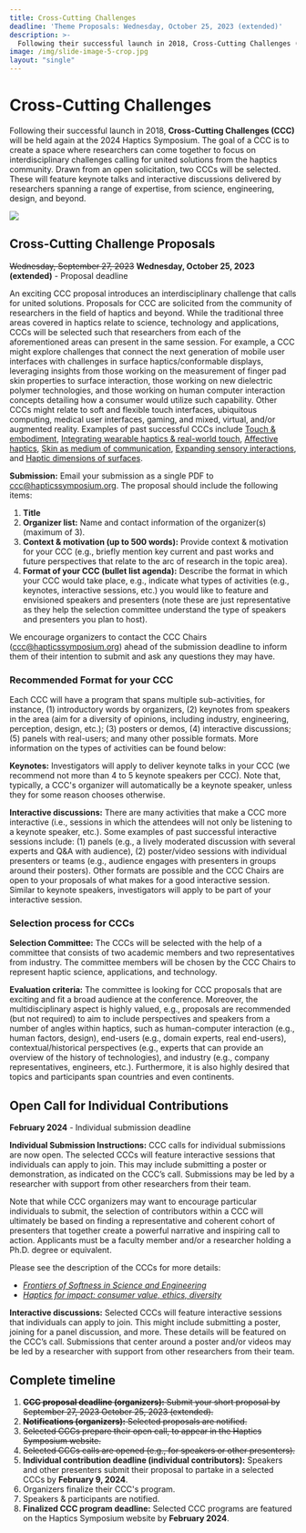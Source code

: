 ```yaml
---
title: Cross-Cutting Challenges
deadline: 'Theme Proposals: Wednesday, October 25, 2023 (extended)'
description: >-
  Following their successful launch in 2018, Cross-Cutting Challenges (CCC) will be held again at the 2024 Haptics Symposium.
image: /img/slide-image-5-crop.jpg
layout: "single"
---
```

# Cross-Cutting Challenges

Following their successful launch in 2018, **Cross-Cutting Challenges (CCC)** will be held again at the 2024 Haptics Symposium. The goal of a CCC is to create a space where researchers can come together to focus on interdisciplinary challenges calling for united solutions from the haptics community. Drawn from an open solicitation, two CCCs will be selected. These will feature keynote talks and interactive discussions delivered by researchers spanning a range of expertise, from science, engineering, design, and beyond.

![](/img/ccc-thumb.jpg)

## Cross-Cutting Challenge Proposals

~~Wednesday, September 27, 2023~~ **Wednesday, October 25, 2023 (extended)** - Proposal deadline

An exciting CCC proposal introduces an interdisciplinary challenge that calls for united solutions. Proposals for CCC are solicited from the community of researchers in the field of haptics and beyond. While the traditional three areas covered in haptics relate to science, technology and applications, CCCs will be selected such that researchers from each of the aforementioned areas can present in the same session. For example, a CCC might explore challenges that connect the next generation of mobile user interfaces with challenges in surface haptics/conformable displays, leveraging insights from those working on the measurement of finger pad skin properties to surface interaction, those working on new dielectric polymer technologies, and those working on human computer interaction concepts detailing how a consumer would utilize such capability. Other CCCs might relate to soft and flexible touch interfaces, ubiquitous computing, medical user interfaces, gaming, and mixed, virtual, and/or augmented reality. Examples of past successful CCCs include [Touch & embodiment](https://2022.hapticssymposium.org/program/ccc-theme1/), [Integrating wearable haptics & real-world touch](https://2022.hapticssymposium.org/program/ccc-theme2/), [Affective haptics](https://2020.hapticssymposium.org/program/ccc-theme-1-feeling/), [Skin as medium of communication](https://2020.hapticssymposium.org/program/ccc-theme-2-communication/), [Expanding sensory interactions](https://2018.hapticssymposium.org/ccc1), and [Haptic dimensions of surfaces](http://2018.hapticssymposium.org/ccc2).

**Submission:** Email your submission as a single PDF to ccc@hapticssymposium.org. The proposal should include the following items:
1. **Title**
1. **Organizer list:** Name and contact information of the organizer(s) (maximum of 3).
1. **Context & motivation (up to 500 words):** Provide context & motivation for your CCC (e.g., briefly mention key current and past works and future perspectives that relate to the arc of research in the topic area).
1. **Format of your CCC (bullet list agenda):** Describe the format in which your CCC would take place, e.g., indicate what types of activities (e.g., keynotes, interactive sessions, etc.) you would like to feature and envisioned speakers and presenters (note these are just representative as they help the selection committee understand the type of speakers and presenters you plan to host).

We encourage organizers to contact the CCC Chairs (ccc@hapticssymposium.org) ahead of the submission deadline to inform them of their intention to submit and ask any questions they may have.

### Recommended Format for your CCC

Each CCC will have a program that spans multiple sub-activities, for instance, (1) introductory words by organizers, (2) keynotes from speakers in the area (aim for a diversity of opinions, including industry, engineering, perception, design, etc.); (3) posters or demos, (4) interactive discussions; (5) panels with real-users; and many other possible formats. More information on the types of activities can be found below:

**Keynotes:** Investigators will apply to deliver keynote talks in your CCC (we recommend not more than 4 to 5 keynote speakers per CCC). Note that, typically, a CCC's organizer will automatically be a keynote speaker, unless they for some reason chooses otherwise.

**Interactive discussions:** There are many activities that make a CCC more interactive (i.e., sessions in which the attendees will not only be listening to a keynote speaker, etc.). Some examples of past successful interactive sessions include: (1) panels (e.g., a lively moderated discussion with several experts and Q&A with audience), (2) poster/video sessions with individual presenters or teams (e.g., audience engages with presenters in groups around their posters). Other formats are possible and the CCC Chairs are open to your proposals of what makes for a good interactive session. Similar to keynote speakers, investigators will apply to be part of your interactive session.

### Selection process for CCCs

**Selection Committee:** The CCCs will be selected with the help of a committee that consists of two academic members and two representatives from industry. The committee members will be chosen by the CCC Chairs to represent haptic science, applications, and technology.

**Evaluation criteria:** The committee is looking for CCC proposals that are exciting and fit a broad audience at the conference. Moreover, the multidisciplinary aspect is highly valued, e.g., proposals are recommended (but not required) to aim to include perspectives and speakers from a number of angles within haptics, such as human-computer interaction (e.g., human factors, design), end-users (e.g., domain experts, real end-users), contextual/historical perspectives (e.g., experts that can provide an overview of the history of technologies), and industry (e.g., company representatives, engineers, etc.). Furthermore, it is also highly desired that topics and participants span countries and even continents.

## Open Call for Individual Contributions

**February 2024** - Individual submission deadline

**Individual Submission Instructions:** CCC calls for individual submissions are now open. The selected CCCs will feature interactive sessions that individuals can apply to join. This may include submitting a poster or demonstration, as indicated on the CCC’s call. Submissions may be led by a researcher with support from other researchers from their team. 

Note that while CCC organizers may want to encourage particular individuals to submit, the selection of contributors within a CCC will ultimately be based on finding a representative and coherent cohort of presenters that together create a powerful narrative and inspiring call to action. Applicants must be a faculty member and/or a researcher holding a Ph.D. degree or equivalent.

Please see the description of the CCCs for more details:
* *[Frontiers of Softness in Science and Engineering](./frontier-of-softness/)*
* *[Haptics for impact: consumer value, ethics, diversity](./haptics-for-impact/)*

**Interactive discussions:** Selected CCCs will feature interactive sessions that individuals can apply to join. This might include submitting a poster, joining for a panel discussion, and more. These details will be featured on the CCC’s call. Submissions that center around a poster and/or videos may be led by a researcher with support from other researchers from their team.

## Complete timeline

1. ~~**CCC proposal deadline (organizers):** Submit your short proposal by ~~September 27, 2023~~ October 25, 2023 (extended).~~
1. ~~**Notifications (organizers):** Selected proposals are notified.~~
1. ~~Selected CCCs prepare their open call, to appear in the Haptics Symposium website.~~
1. ~~Selected CCCs calls are opened (e.g., for speakers or other presenters).~~
1. **Individual contribution deadline (individual contributors):** Speakers and other presenters submit their proposal to partake in a selected  CCCs by **February 9, 2024**.
1. Organizers finalize their CCC's program.
1. Speakers & participants are notified.
1. **Finalized CCC program deadline:** Selected CCC programs are featured on the Haptics Symposium website by **February 2024**.